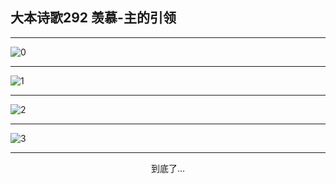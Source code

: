 
## 大本诗歌292 羡慕-主的引领
        
<div id="aplayer0"></div>

---

<img alt="0" data-original="/data/d0291/0.png">

---

<img alt="1" data-original="/data/d0291/1.png">

---

<img alt="2" data-original="/data/d0291/2.png">

---

<img alt="3" data-original="/data/d0291/3.png">

---

<p style="text-align: center">到底了...</p>

<script src="/js/dist-view.js"></script>

<script>
MAIN.id = 'd0291';
        
const ap0 = new APlayer({
    container: document.getElementById('aplayer0'),
    volume: 1,
    loop: 'none',
    preload: 'none',
    audio: [{
        name: '大本诗歌292.mp3',
        artist: '大本诗歌',
        url: 'https://res.wx.qq.com/voice/getvoice?mediaid=MzI0NTk3MDM5M18yMjQ3NDkxMTE3',
        cover: '/favicon'
    }]
});
</script>
